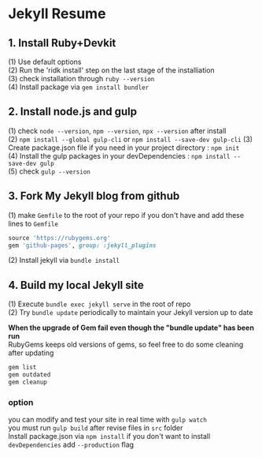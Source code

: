 # Jekyll Resume

## 1. Install Ruby+Devkit
(1) Use default options  
(2) Run the 'ridk install' step on the last stage of the installiation  
(3) check installation through `ruby --version`  
(4) Install package via `gem install bundler`

## 2. Install node.js and gulp
(1) check `node --version`, `npm --version`, `npx --version` after install  
(2) `npm install --global gulp-cli` or `npm install --save-dev gulp-cli` 
(3) Create package.json file if you need in your project directory : `npm init`  
(4) Install the gulp packages in your devDependencies : `npm install --save-dev gulp`  
(5) check `gulp --version`


## 3. Fork My Jekyll blog from github
(1) make `Gemfile` to the root of your repo if you don't have and add these lines to `Gemfile`
```ruby
source 'https://rubygems.org'
gem 'github-pages', group: :jekyll_plugins
```
(2) Install jekyll via `bundle install`

## 4. Build my local Jekyll site
(1) Execute `bundle exec jekyll serve` in the root of repo  
(2) Try `bundle update` periodically to maintain your Jekyll version up to date

**When the upgrade of Gem fail even though the "bundle update" has been run**  
RubyGems keeps old versions of gems, so feel free to do some cleaning after updating
```ruby
gem list
gem outdated
gem cleanup
```

### option
you can modify and test your site in real time with `gulp watch`  
you must run `gulp build` after revise files in `src` folder  
Install package.json via `npm install` if you don't want to install `devDependencies` add `--production` flag
